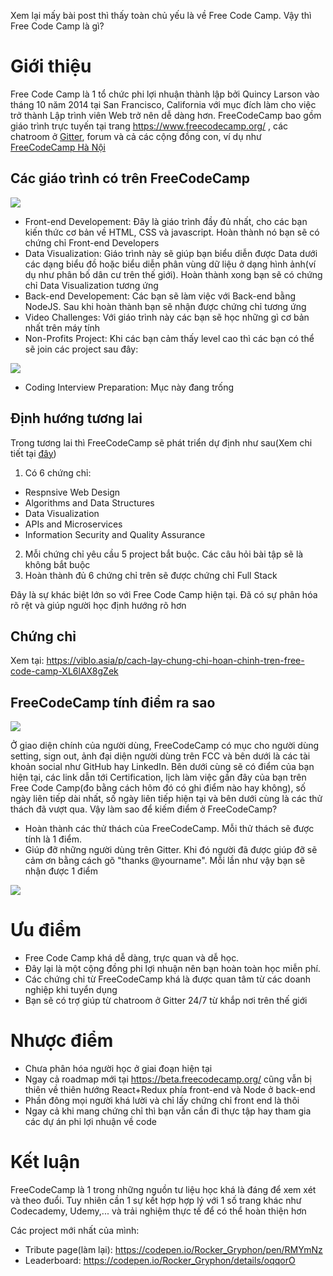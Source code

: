 Xem lại mấy bài post thì thấy toàn chủ yếu là về Free Code Camp. Vậy thì Free Code Camp là gì?

# Giới thiệu

Free Code Camp là 1 tổ chức phi lợi nhuận thành lập bởi Quincy Larson vào tháng 10 năm 2014 tại San Francisco, California với mục đích làm cho việc trở thành Lập trình viên Web trở nên dễ dàng hơn. FreeCodeCamp bao gồm giáo trình trực tuyến tại trang https://www.freecodecamp.org/ ,  các chatroom ở [Gitter](https://gitter.im/FreeCodeCamp/HelpFrontEnd), forum và cả các cộng đồng con, ví dụ như [FreeCodeCamp Hà Nội](https://www.facebook.com/groups/free.code.camp.hanoi/)

## Các giáo trình có trên FreeCodeCamp

![](https://images.viblo.asia/c3baa797-c019-4af9-bcb3-38d687decb44.jpg)

* Front-end Developement: Đây là giáo trình đầy đủ nhất, cho các bạn kiến thức cơ bản về HTML, CSS và javascript. Hoàn thành nó bạn sẽ có chứng chỉ Front-end Developers
* Data Visualization:  Giáo trình này sẽ giúp bạn biểu diễn được Data dưới các dạng biểu đồ hoặc biểu diễn phân vùng dữ liệu ở dạng hình ảnh(ví dụ như phân bố dân cư trên thế giới). Hoàn thành xong bạn sẽ có chứng chỉ Data Visualization tương ứng
* Back-end Developement: Các bạn sẽ làm việc với Back-end bằng NodeJS. Sau khi hoàn thành bạn sẽ nhận được chứng chỉ tương ứng
* Video Challenges: Với giáo trình này các bạn sẽ học những gì cơ bản nhất trên máy tính
* Non-Profits Project: Khi các bạn cảm thấy level cao thì các bạn có thể sẽ join các project sau đây: 

![](https://images.viblo.asia/69652a2c-75be-4c34-bd5e-804e6fbe6abf.jpg)

* Coding Interview Preparation: Mục này đang trống

## Định hướng tương lai

Trong tương lai thì FreeCodeCamp sẽ phát triển dự định như sau(Xem chi tiết tại [đây](https://forum.freecodecamp.org/t/freecodecamps-new-certificates-heres-how-were-rolling-them-out/141618))

1. Có 6 chứng chỉ:  
* Respnsive Web Design 
* Algorithms and Data Structures
* Data Visualization
* APIs and Microservices
* Information Security and Quality Assurance
2. Mỗi chứng chỉ yêu cầu 5 project bắt buộc. Các câu hỏi bài tập sẽ là không bắt buộc 
3. Hoàn thành đủ 6 chứng chỉ trên sẽ được chứng chỉ Full Stack 

Đây là sự khác biệt lớn so với Free Code Camp hiện tại. Đã có sự phân hóa rõ rệt và giúp người học định hướng rõ hơn

## Chứng chỉ

Xem tại: https://viblo.asia/p/cach-lay-chung-chi-hoan-chinh-tren-free-code-camp-XL6lAX8gZek

## FreeCodeCamp tính điểm ra sao

![](https://images.viblo.asia/b7537832-54e1-4beb-9435-7436c2c06f7d.jpg)

Ở giao diện chính của người dùng, FreeCodeCamp có mục cho người dùng setting, sign out, ảnh đại diện người dùng trên FCC và bên dưới là các tài khoản social như GitHub hay LinkedIn. Bên dưới cùng sẽ có điểm của bạn hiện tại, các link dẫn tới Certification, lịch làm việc gần đây của bạn trên Free Code Camp(đo bằng cách hôm đó có ghi điểm nào hay không), số ngày liên tiếp dài nhất, số ngày liên tiếp hiện tại và bên dưới cùng là các thử thách đã vượt qua. Vậy làm sao để kiếm điểm ở FreeCodeCamp?

* Hoàn thành các thử thách của FreeCodeCamp. Mỗi thử thách sẽ được tính là 1 điểm. 
* Giúp đỡ những người dùng trên Gitter. Khi đó người đã được giúp đỡ sẽ cảm ơn bằng cách gõ "thanks @yourname". Mỗi lần như vậy bạn sẽ nhận được 1 điểm

![](https://images.viblo.asia/447e6aef-cd88-4b9c-8848-cfe9ca674040.jpg)

# Ưu điểm

* Free Code Camp khá dễ dàng, trực quan và dễ học.
* Đây lại là một cộng đồng phi lợi nhuận nên bạn hoàn toàn học miễn phí.
* Các chứng chỉ từ FreeCodeCamp khá là được quan tâm từ các doanh nghiệp khi tuyển dụng
* Bạn sẽ có trợ giúp từ chatroom ở Gitter 24/7 từ khắp nơi trên thế giới
# Nhược điểm

* Chưa phân hóa người học ở giai đoạn hiện tại
* Ngay cả roadmap mới tại https://beta.freecodecamp.org/ cũng vẫn bị thiên về thiên hướng React+Redux phía front-end và Node ở back-end
* Phần đông mọi người khá lười và chỉ lấy chứng chỉ front end là thôi
* Ngay cả khi mang chứng chỉ thì bạn vẫn cần đi thực tập hay tham gia các dự án phi lợi nhuận về code

# Kết luận

FreeCodeCamp là 1 trong những nguồn tư liệu học khá là đáng để xem xét và theo đuổi. Tuy nhiên cần 1 sự kết hợp hợp lý với 1 số trang khác như Codecademy, Udemy,... và trải nghiệm thực tế để có thể hoàn thiện hơn

Các project mới nhất của mình: 

* Tribute page(làm lại): https://codepen.io/Rocker_Gryphon/pen/RMYmNz
* Leaderboard: https://codepen.io/Rocker_Gryphon/details/oqqorO